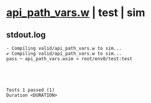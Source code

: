 # [api_path_vars.w](../../../../examples/tests/valid/api_path_vars.w) | test | sim

## stdout.log
```log
- Compiling valid/api_path_vars.w to sim...
✔ Compiling valid/api_path_vars.w to sim...
pass ─ api_path_vars.wsim » root/env0/test:test
 




Tests 1 passed (1) 
Duration <DURATION>

```

